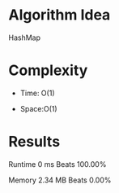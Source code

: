 # Algorithm Idea

HashMap

# Complexity

- Time: O(1)

- Space:O(1)

# Results

Runtime
0
ms
Beats
100.00%

Memory
2.34
MB
Beats
0.00%